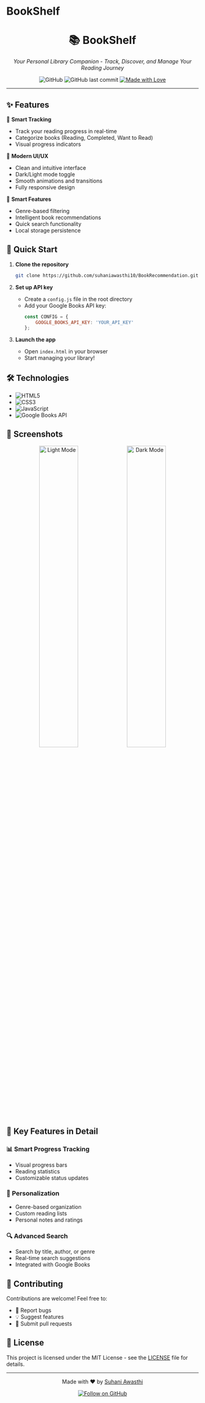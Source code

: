 # BookShelf

<div align="center">
  <h1>📚 BookShelf</h1>
  <p><i>Your Personal Library Companion - Track, Discover, and Manage Your Reading Journey</i></p>

  ![GitHub](https://img.shields.io/github/license/suhaniawasthi10/BookRecommendation)
  ![GitHub last commit](https://img.shields.io/github/last-commit/suhaniawasthi10/BookRecommendation)
  [![Made with Love](https://img.shields.io/badge/Made%20with-Love-ff69b4.svg)](https://github.com/suhaniawasthi10/BookRecommendation)
</div>

---

## ✨ Features

🎯 **Smart Tracking**
- Track your reading progress in real-time
- Categorize books (Reading, Completed, Want to Read)
- Visual progress indicators

🎨 **Modern UI/UX**
- Clean and intuitive interface
- Dark/Light mode toggle
- Smooth animations and transitions
- Fully responsive design

📱 **Smart Features**
- Genre-based filtering
- Intelligent book recommendations
- Quick search functionality
- Local storage persistence

## 🚀 Quick Start

1. **Clone the repository**
   ```bash
   git clone https://github.com/suhaniawasthi10/BookRecommendation.git
   ```

2. **Set up API key**
   - Create a `config.js` file in the root directory
   - Add your Google Books API key:
     ```javascript
     const CONFIG = {
         GOOGLE_BOOKS_API_KEY: 'YOUR_API_KEY'
     };
     ```

3. **Launch the app**
   - Open `index.html` in your browser
   - Start managing your library!

## 🛠️ Technologies

- ![HTML5](https://img.shields.io/badge/HTML5-E34F26?style=flat&logo=html5&logoColor=white)
- ![CSS3](https://img.shields.io/badge/CSS3-1572B6?style=flat&logo=css3&logoColor=white)
- ![JavaScript](https://img.shields.io/badge/JavaScript-F7DF1E?style=flat&logo=javascript&logoColor=black)
- ![Google Books API](https://img.shields.io/badge/Google%20Books-API-4285F4?style=flat&logo=google&logoColor=white)

## 📸 Screenshots

<div align="center">
  <img src="screenshots/light-mode.png" alt="Light Mode" width="45%">
  <img src="screenshots/dark-mode.png" alt="Dark Mode" width="45%">
</div>

## 🌟 Key Features in Detail

### 📊 Smart Progress Tracking
- Visual progress bars
- Reading statistics
- Customizable status updates

### 🎨 Personalization
- Genre-based organization
- Custom reading lists
- Personal notes and ratings

### 🔍 Advanced Search
- Search by title, author, or genre
- Real-time search suggestions
- Integrated with Google Books

## 🤝 Contributing

Contributions are welcome! Feel free to:
- 🐛 Report bugs
- 💡 Suggest features
- 🔧 Submit pull requests

## 📝 License

This project is licensed under the MIT License - see the [LICENSE](LICENSE) file for details.

---

<div align="center">
  <p>Made with ❤️ by <a href="https://github.com/suhaniawasthi10">Suhani Awasthi</a></p>
  
  [![Follow on GitHub](https://img.shields.io/github/followers/suhaniawasthi10?label=Follow&style=social)](https://github.com/suhaniawasthi10)
</div>
